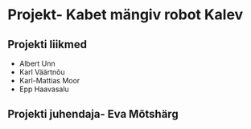 # Projekt- Kabet mängiv robot Kalev

## Projekti liikmed

* Albert Unn
* Karl Väärtnõu
* Karl-Mattias Moor 
* Epp Haavasalu

## Projekti juhendaja- Eva Mõtshärg
